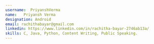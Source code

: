 ```yaml
---
username:  PriyanshVerma
name:   Priyansh Verma
designation: Android
email: rachithabayar@gmail.com
linkedin: https://www.linkedin.com/in/rachitha-bayar-2746ab13a/
skills: C, Java, Python, Content Writing, Public Speaking. 
---
```

